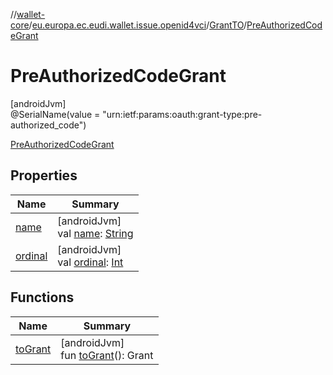 //[wallet-core](../../../../index.md)/[eu.europa.ec.eudi.wallet.issue.openid4vci](../../index.md)/[GrantTO](../index.md)/[PreAuthorizedCodeGrant](index.md)

# PreAuthorizedCodeGrant

[androidJvm]\
@SerialName(value = &quot;urn:ietf:params:oauth:grant-type:pre-authorized_code&quot;)

[PreAuthorizedCodeGrant](index.md)

## Properties

| Name | Summary |
|---|---|
| [name](index.md#-372974862%2FProperties%2F1615067946) | [androidJvm]<br>val [name](index.md#-372974862%2FProperties%2F1615067946): [String](https://kotlinlang.org/api/latest/jvm/stdlib/kotlin/-string/index.html) |
| [ordinal](index.md#-739389684%2FProperties%2F1615067946) | [androidJvm]<br>val [ordinal](index.md#-739389684%2FProperties%2F1615067946): [Int](https://kotlinlang.org/api/latest/jvm/stdlib/kotlin/-int/index.html) |

## Functions

| Name | Summary |
|---|---|
| [toGrant](../to-grant.md) | [androidJvm]<br>fun [toGrant](../to-grant.md)(): Grant |
